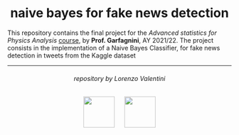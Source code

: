 <h1 align="center">naive bayes for fake news detection</h1>

This repository contains the final project for the *Advanced statistics for Physics Analysis* [course](https://didattica.unipd.it/off/2021/LM/SC/SC2443/000ZZ/SCP8082557/N0), by **Prof. Garfagnini**, AY 2021/22.
The project consists in the implementation of a Naive Bayes Classifier, for fake news detection in tweets from the Kaggle dataset
***

<h6 align="center">repository by Lorenzo Valentini</h6>

<p align="center">
  <img src="https://user-images.githubusercontent.com/62724611/166108149-7629a341-bbca-4a3e-8195-67f469a0cc08.png" alt="" height="70"/>
  &emsp;
  <img src="https://user-images.githubusercontent.com/62724611/166108076-98afe0b7-802c-4970-a2d5-bbb997da759c.png" alt="" height="70"/>
</p>
